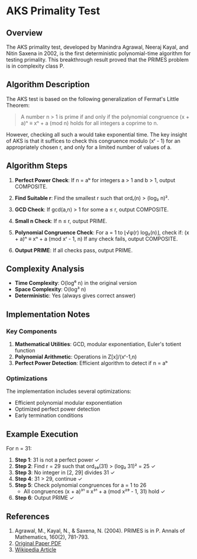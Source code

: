 # AKS Primality Test

## Overview

The AKS primality test, developed by Manindra Agrawal, Neeraj Kayal, and Nitin Saxena in 2002, is the first deterministic polynomial-time algorithm for testing primality. This breakthrough result proved that the PRIMES problem is in complexity class P.

## Algorithm Description

The AKS test is based on the following generalization of Fermat's Little Theorem:

> A number n > 1 is prime if and only if the polynomial congruence
> (x + a)ⁿ ≡ xⁿ + a (mod n)
> holds for all integers a coprime to n.

However, checking all such a would take exponential time. The key insight of AKS is that it suffices to check this congruence modulo (xʳ - 1) for an appropriately chosen r, and only for a limited number of values of a.

## Algorithm Steps

1. **Perfect Power Check**: If n = aᵇ for integers a > 1 and b > 1, output COMPOSITE.

2. **Find Suitable r**: Find the smallest r such that ordᵣ(n) > (log₂ n)².

3. **GCD Check**: If gcd(a,n) > 1 for some a ≤ r, output COMPOSITE.

4. **Small n Check**: If n ≤ r, output PRIME.

5. **Polynomial Congruence Check**: For a = 1 to ⌊√φ(r) log₂(n)⌋, check if:
   (x + a)ⁿ ≡ xⁿ + a (mod xʳ - 1, n)
   If any check fails, output COMPOSITE.

6. **Output PRIME**: If all checks pass, output PRIME.

## Complexity Analysis

- **Time Complexity**: O(log⁶ n) in the original version
- **Space Complexity**: O(log³ n)
- **Deterministic**: Yes (always gives correct answer)

## Implementation Notes

### Key Components

1. **Mathematical Utilities**: GCD, modular exponentiation, Euler's totient function
2. **Polynomial Arithmetic**: Operations in Z[x]/(xʳ-1,n)
3. **Perfect Power Detection**: Efficient algorithm to detect if n = aᵇ

### Optimizations

The implementation includes several optimizations:
- Efficient polynomial modular exponentiation
- Optimized perfect power detection
- Early termination conditions

## Example Execution

For n = 31:

1. **Step 1**: 31 is not a perfect power ✓
2. **Step 2**: Find r = 29 such that ord₂₉(31) > (log₂ 31)² = 25 ✓
3. **Step 3**: No integer in [2, 29] divides 31 ✓
4. **Step 4**: 31 > 29, continue ✓
5. **Step 5**: Check polynomial congruences for a = 1 to 26
   - All congruences (x + a)³¹ ≡ x³¹ + a (mod x²⁹ - 1, 31) hold ✓
6. **Step 6**: Output PRIME ✓

## References

1. Agrawal, M., Kayal, N., & Saxena, N. (2004). PRIMES is in P. Annals of Mathematics, 160(2), 781-793.
2. [Original Paper PDF](https://www.cse.iitk.ac.in/users/manindra/algebra/primality_v6.pdf)
3. [Wikipedia Article](https://en.wikipedia.org/wiki/AKS_primality_test)
